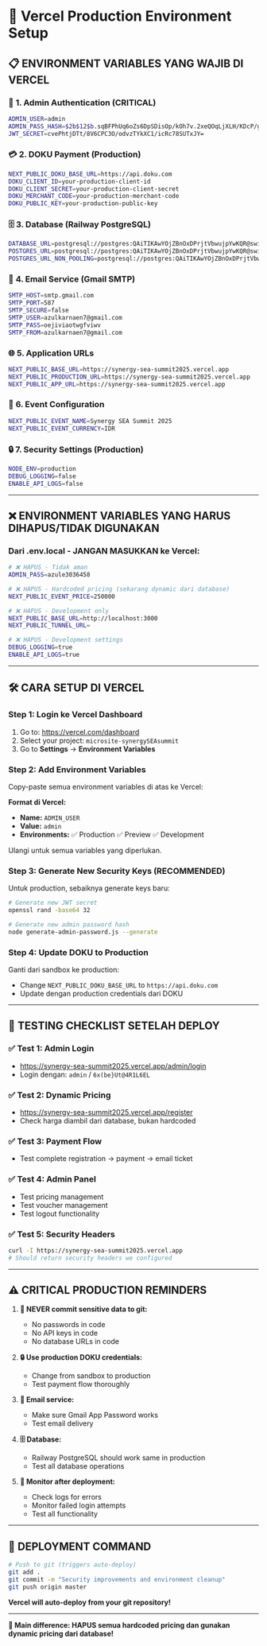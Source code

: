 # 🚀 Vercel Production Environment Setup

## 📋 **ENVIRONMENT VARIABLES YANG WAJIB DI VERCEL**

### 🔐 **1. Admin Authentication (CRITICAL)**
```bash
ADMIN_USER=admin
ADMIN_PASS_HASH=$2b$12$b.sqBFPhUq6oZs6DpSDisOp/kOh7v.2xeQOqLjXLH/KDcP/gkezDC
JWT_SECRET=cvePhtjDTt/8V6CPC3O/odvzTYkXC1/icRc78SUTxJY=
```

### 💳 **2. DOKU Payment (Production)**
```bash
NEXT_PUBLIC_DOKU_BASE_URL=https://api.doku.com
DOKU_CLIENT_ID=your-production-client-id
DOKU_CLIENT_SECRET=your-production-client-secret  
DOKU_MERCHANT_CODE=your-production-merchant-code
DOKU_PUBLIC_KEY=your-production-public-key
```

### 🗄️ **3. Database (Railway PostgreSQL)**
```bash
DATABASE_URL=postgresql://postgres:QAiTIKAwYOjZBnOxDPrjtVbwujpYwKQR@switchyard.proxy.rlwy.net:12836/railway
POSTGRES_URL=postgresql://postgres:QAiTIKAwYOjZBnOxDPrjtVbwujpYwKQR@switchyard.proxy.rlwy.net:12836/railway
POSTGRES_URL_NON_POOLING=postgresql://postgres:QAiTIKAwYOjZBnOxDPrjtVbwujpYwKQR@switchyard.proxy.rlwy.net:12836/railway
```

### 📧 **4. Email Service (Gmail SMTP)**
```bash
SMTP_HOST=smtp.gmail.com
SMTP_PORT=587
SMTP_SECURE=false
SMTP_USER=azulkarnaen7@gmail.com
SMTP_PASS=oejiviaotwgfviwv
SMTP_FROM=azulkarnaen7@gmail.com
```

### 🌐 **5. Application URLs**
```bash
NEXT_PUBLIC_BASE_URL=https://synergy-sea-summit2025.vercel.app
NEXT_PUBLIC_PRODUCTION_URL=https://synergy-sea-summit2025.vercel.app
NEXT_PUBLIC_APP_URL=https://synergy-sea-summit2025.vercel.app
```

### 🎫 **6. Event Configuration**
```bash
NEXT_PUBLIC_EVENT_NAME=Synergy SEA Summit 2025
NEXT_PUBLIC_EVENT_CURRENCY=IDR
```

### 🔒 **7. Security Settings (Production)**
```bash
NODE_ENV=production
DEBUG_LOGGING=false
ENABLE_API_LOGS=false
```

---

## ❌ **ENVIRONMENT VARIABLES YANG HARUS DIHAPUS/TIDAK DIGUNAKAN**

### **Dari .env.local - JANGAN MASUKKAN ke Vercel:**
```bash
# ❌ HAPUS - Tidak aman
ADMIN_PASS=azule3036458

# ❌ HAPUS - Hardcoded pricing (sekarang dynamic dari database)
NEXT_PUBLIC_EVENT_PRICE=250000

# ❌ HAPUS - Development only
NEXT_PUBLIC_BASE_URL=http://localhost:3000
NEXT_PUBLIC_TUNNEL_URL=

# ❌ HAPUS - Development settings  
DEBUG_LOGGING=true
ENABLE_API_LOGS=true
```

---

## 🛠️ **CARA SETUP DI VERCEL**

### **Step 1: Login ke Vercel Dashboard**
1. Go to: https://vercel.com/dashboard
2. Select your project: `microsite-synergySEAsummit`
3. Go to **Settings** → **Environment Variables**

### **Step 2: Add Environment Variables**
Copy-paste semua environment variables di atas ke Vercel:

**Format di Vercel:**
- **Name:** `ADMIN_USER`  
- **Value:** `admin`
- **Environments:** ✅ Production ✅ Preview ✅ Development

Ulangi untuk semua variables yang diperlukan.

### **Step 3: Generate New Security Keys (RECOMMENDED)**

Untuk production, sebaiknya generate keys baru:

```bash
# Generate new JWT secret
openssl rand -base64 32

# Generate new admin password hash
node generate-admin-password.js --generate
```

### **Step 4: Update DOKU to Production**
Ganti dari sandbox ke production:
- Change `NEXT_PUBLIC_DOKU_BASE_URL` to `https://api.doku.com`
- Update dengan production credentials dari DOKU

---

## 🧪 **TESTING CHECKLIST SETELAH DEPLOY**

### **✅ Test 1: Admin Login**
- https://synergy-sea-summit2025.vercel.app/admin/login
- Login dengan: `admin` / `6x(be}Ut@4R1L6EL`

### **✅ Test 2: Dynamic Pricing**  
- https://synergy-sea-summit2025.vercel.app/register
- Check harga diambil dari database, bukan hardcoded

### **✅ Test 3: Payment Flow**
- Test complete registration → payment → email ticket

### **✅ Test 4: Admin Panel**
- Test pricing management
- Test voucher management
- Test logout functionality

### **✅ Test 5: Security Headers**
```bash
curl -I https://synergy-sea-summit2025.vercel.app
# Should return security headers we configured
```

---

## ⚠️ **CRITICAL PRODUCTION REMINDERS**

1. **🔐 NEVER commit sensitive data to git:**
   - No passwords in code
   - No API keys in code  
   - No database URLs in code

2. **🔒 Use production DOKU credentials:**
   - Change from sandbox to production
   - Test payment flow thoroughly

3. **📧 Email service:**
   - Make sure Gmail App Password works
   - Test email delivery

4. **🗄️ Database:**
   - Railway PostgreSQL should work same in production
   - Test all database operations

5. **🚨 Monitor after deployment:**
   - Check logs for errors
   - Monitor failed login attempts
   - Test all functionality

---

## 📝 **DEPLOYMENT COMMAND**

```bash
# Push to git (triggers auto-deploy)
git add .
git commit -m "Security improvements and environment cleanup"
git push origin master
```

**Vercel will auto-deploy from your git repository!**

---

**🎯 Main difference: HAPUS semua hardcoded pricing dan gunakan dynamic pricing dari database!**
